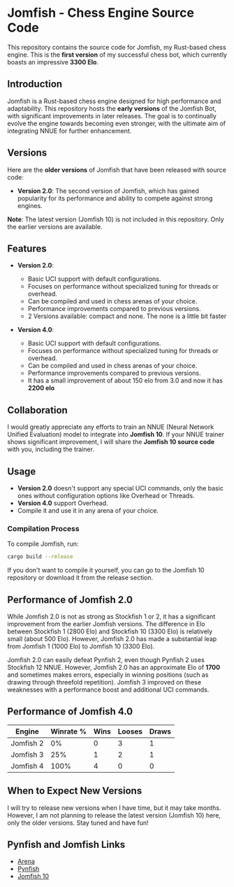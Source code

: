 # Jomfish - Chess Engine Source Code

This repository contains the source code for Jomfish, my Rust-based chess engine. This is the **first version** of my successful chess bot, which currently boasts an impressive **3300 Elo**.

## Introduction

Jomfish is a Rust-based chess engine designed for high performance and adaptability. This repository hosts the **early versions** of the Jomfish Bot, with significant improvements in later releases. The goal is to continually evolve the engine towards becoming even stronger, with the ultimate aim of integrating NNUE for further enhancement.

## Versions

Here are the **older versions** of Jomfish that have been released with source code:

- **Version 2.0**: The second version of Jomfish, which has gained popularity for its performance and ability to compete against strong engines.

**Note**: The latest version (Jomfish 10) is not included in this repository. Only the earlier versions are available.

## Features

- **Version 2.0**: 
  - Basic UCI support with default configurations.
  - Focuses on performance without specialized tuning for threads or overhead.
  - Can be compiled and used in chess arenas of your choice.
  - Performance improvements compared to previous versions.
  - 2 Versions available: compact and none. The none is a little bit faster
 
- **Version 4.0**: 
  - Basic UCI support with default configurations.
  - Focuses on performance without specialized tuning for threads or overhead.
  - Can be compiled and used in chess arenas of your choice.
  - Performance improvements compared to previous versions.
  - It has a small improvement of about 150 elo from 3.0 and now it has **2200 elo**

## Collaboration

I would greatly appreciate any efforts to train an NNUE (Neural Network Unified Evaluation) model to integrate into **Jomfish 10**. If your NNUE trainer shows significant improvement, I will share the **Jomfish 10 source code** with you, including the trainer.

## Usage

- **Version 2.0** doesn't support any special UCI commands, only the basic ones without configuration options like Overhead or Threads.
- **Version 4.0** support Overhead. 
- Compile it and use it in any arena of your choice.

### Compilation Process

To compile Jomfish, run:
```bash
cargo build --release
```
If you don't want to compile it yourself, you can go to the Jomfish 10 repository or download it from the release section.

## Performance of Jomfish 2.0

While Jomfish 2.0 is not as strong as Stockfish 1 or 2, it has a significant improvement from the earlier Jomfish versions. The difference in Elo between Stockfish 1 (2800 Elo) and Stockfish 10 (3300 Elo) is relatively small (about 500 Elo). However, Jomfish 2.0 has made a substantial leap from Jomfish 1 (1000 Elo) to Jomfish 10 (3300 Elo).

Jomfish 2.0 can easily defeat Pynfish 2, even though Pynfish 2 uses Stockfish 12 NNUE. However, Jomfish 2.0 has an approximate Elo of **1700** and sometimes makes errors, especially in winning positions (such as drawing through threefold repetition). Jomfish 3 improved on these weaknesses with a performance boost and additional UCI commands.

## Performance of Jomfish 4.0

| Engine          | Winrate % | Wins     | Looses   | Draws    |
|-----------------|-----------|----------|----------|----------|
| Jomfish 2       | 0%        | 0        | 3        | 1        |
| Jomfish 3       | 25%       | 1        | 2        | 1        |
| Jomfish 4       | 100%      | 4        | 0        | 0        |


## When to Expect New Versions

I will try to release new versions when I have time, but it may take months. However, I am not planning to release the latest version (Jomfish 10) here, only the older versions. Stay tuned and have fun!

## Pynfish and Jomfish Links

- [Arena](https://github.com/github-jimjim/Arenmy)
- [Pynfish](https://github.com/github-jimjim/Pynfish)
- [Jomfish 10](https://github.com/github-jimjim/jomfish)
